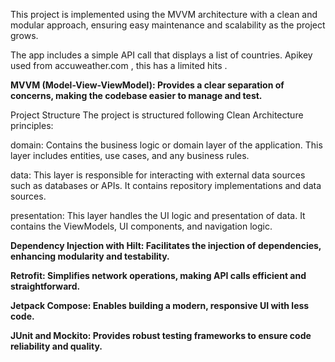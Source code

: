 This project is implemented using the MVVM architecture with a clean and modular approach, ensuring easy maintenance and scalability as the project grows.

The app includes a simple API call that displays a list of countries. Apikey used from accuweather.com , this has a limited hits .



**MVVM (Model-View-ViewModel): Provides a clear separation of concerns, making the codebase easier to manage and test.**

Project Structure The project is structured following Clean Architecture principles:

domain: Contains the business logic or domain layer of the application. This layer includes entities, use cases, and any business rules.

data: This layer is responsible for interacting with external data sources such as databases or APIs. It contains repository implementations and data sources.

presentation: This layer handles the UI logic and presentation of data. It contains the ViewModels, UI components, and navigation logic.


**Dependency Injection with Hilt: Facilitates the injection of dependencies, enhancing modularity and testability.**

**Retrofit: Simplifies network operations, making API calls efficient and straightforward.**

**Jetpack Compose: Enables building a modern, responsive UI with less code.**

**JUnit and Mockito: Provides robust testing frameworks to ensure code reliability and quality.**
